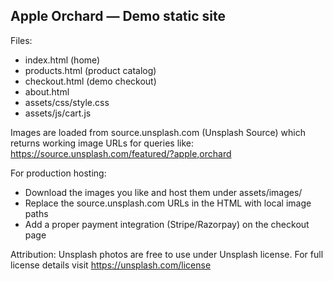 Apple Orchard — Demo static site
--------------------------------
Files:
- index.html (home)
- products.html (product catalog)
- checkout.html (demo checkout)
- about.html
- assets/css/style.css
- assets/js/cart.js

Images are loaded from source.unsplash.com (Unsplash Source) which returns working image URLs for queries like:
  https://source.unsplash.com/featured/?apple,orchard

For production hosting:
- Download the images you like and host them under assets/images/
- Replace the source.unsplash.com URLs in the HTML with local image paths
- Add a proper payment integration (Stripe/Razorpay) on the checkout page

Attribution:
Unsplash photos are free to use under Unsplash license. For full license details visit https://unsplash.com/license
